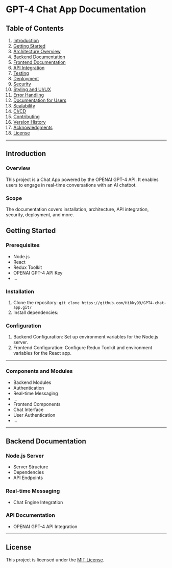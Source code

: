 # GPT-4 Chat App Documentation

## Table of Contents

1. [Introduction](#introduction)
2. [Getting Started](#getting-started)
3. [Architecture Overview](#architecture-overview)
4. [Backend Documentation](#backend-documentation)
5. [Frontend Documentation](#frontend-documentation)
6. [API Integration](#api-integration)
7. [Testing](#testing)
8. [Deployment](#deployment)
9. [Security](#security)
10. [Styling and UI/UX](#styling-and-uiux)
11. [Error Handling](#error-handling)
12. [Documentation for Users](#documentation-for-users)
13. [Scalability](#scalability)
14. [CI/CD](#continuous-integrationcontinuous-deployment-cicd)
15. [Contributing](#contributing)
16. [Version History](#version-history)
17. [Acknowledgments](#acknowledgments)
18. [License](#license)

---

## Introduction

### Overview
This project is a Chat App powered by the OPENAI GPT-4 API. It enables users to engage in real-time conversations with an AI chatbot.

### Scope
The documentation covers installation, architecture, API integration, security, deployment, and more.



## Getting Started

### Prerequisites
- Node.js
- React
- Redux Toolkit
- OPENAI GPT-4 API Key
- ...

### Installation
1. Clone the repository: `git clone https://github.com/Hikky99/GPT4-chat-app.git/`
2. Install dependencies:

   
### Configuration
1. Backend Configuration: Set up environment variables for the Node.js server.
2. Frontend Configuration: Configure Redux Toolkit and environment variables for the React app.

---



### Components and Modules
- Backend Modules
- Authentication
- Real-time Messaging
- ...
- Frontend Components
- Chat Interface
- User Authentication
- ...

---

## Backend Documentation

### Node.js Server
- Server Structure
- Dependencies
- API Endpoints


### Real-time Messaging
- Chat Engine Integration

### API Documentation
- OPENAI GPT-4 API Integration

---

## License
This project is licensed under the [MIT License](LICENSE).

